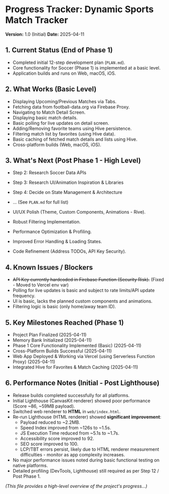 # Progress Tracker: Dynamic Sports Match Tracker

**Version:** 1.0 (Initial)
**Date:** 2025-04-11

## 1. Current Status (End of Phase 1)
*   Completed initial 12-step development plan (`PLAN.md`).
*   Core functionality for Soccer (Phase 1) is implemented at a basic level.
*   Application builds and runs on Web, macOS, iOS.

## 2. What Works (Basic Level)
*   Displaying Upcoming/Previous Matches via Tabs.
*   Fetching data from football-data.org via Firebase Proxy.
*   Navigating to Match Detail Screen.
*   Displaying basic match details.
*   Basic polling for live updates on detail screen.
*   Adding/Removing favorite teams using Hive persistence.
*   Filtering match list by favorites (using Hive data).
*   Basic caching of fetched match details and lists using Hive.
*   Cross-platform builds (Web, macOS, iOS).

## 3. What's Next (Post Phase 1 - High Level)
*   Step 2: Research Soccer Data APIs
*   Step 3: Research UI/Animation Inspiration & Libraries
*   Step 4: Decide on State Management & Architecture
*   ... (See `PLAN.md` for full list)

*   UI/UX Polish (Theme, Custom Components, Animations - Rive).
*   Robust Filtering Implementation.
*   Performance Optimization & Profiling.
*   Improved Error Handling & Loading States.
*   Code Refinement (Address TODOs, API Key Security).

## 4. Known Issues / Blockers
*   ~~API Key currently hardcoded in Firebase Function (Security Risk).~~ (Fixed - Moved to Vercel env var)
*   Polling for live updates is basic and subject to rate limits/API update frequency.
*   UI is basic, lacks the planned custom components and animations.
*   Filtering logic is basic (only home/away team ID).

## 5. Key Milestones Reached (Phase 1)
*   Project Plan Finalized (2025-04-11)
*   Memory Bank Initialized (2025-04-11)
*   Phase 1 Core Functionality Implemented (Basic) (2025-04-11)
*   Cross-Platform Builds Successful (2025-04-11)
*   Web App Deployed & Working via Vercel (using Serverless Function Proxy) (2025-04-11)
*   Integrated Hive for Favorites & Match Caching (2025-04-11)

## 6. Performance Notes (Initial - Post Lighthouse)
*   Release builds completed successfully for all platforms.
*   Initial Lighthouse (CanvasKit renderer) showed poor performance (Score ~86, ~59MB payload).
*   Switched web renderer to **HTML** in `web/index.html`.
*   Re-run Lighthouse (HTML renderer) showed **significant improvement**:
    *   Payload reduced to ~2.2MB.
    *   Speed Index improved from ~126s to ~1.5s.
    *   JS Execution Time reduced from ~5.1s to ~1.7s.
    *   Accessibility score improved to 92.
    *   SEO score improved to 100.
    *   LCP/TBT errors persist, likely due to HTML renderer measurement difficulties - monitor as app complexity increases.
*   No major performance issues noted during basic functional testing on native platforms.
*   Detailed profiling (DevTools, Lighthouse) still required as per Step 12 / Post Phase 1.

*(This file provides a high-level overview of the project's progress...)*